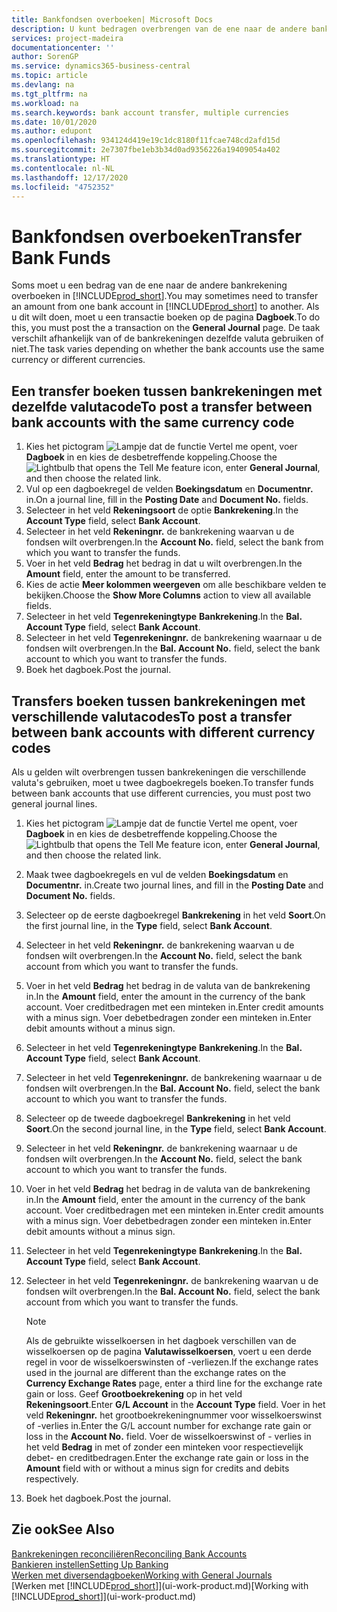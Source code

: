 ```yaml
---
title: Bankfondsen overboeken| Microsoft Docs
description: U kunt bedragen overbrengen van de ene naar de andere bankrekening, inclusief andere valuta's, door de transactie in het dagboek te boeken.
services: project-madeira
documentationcenter: ''
author: SorenGP
ms.service: dynamics365-business-central
ms.topic: article
ms.devlang: na
ms.tgt_pltfrm: na
ms.workload: na
ms.search.keywords: bank account transfer, multiple currencies
ms.date: 10/01/2020
ms.author: edupont
ms.openlocfilehash: 934124d419e19c1dc8180f11fcae748cd2afd15d
ms.sourcegitcommit: 2e7307fbe1eb3b34d0ad9356226a19409054a402
ms.translationtype: HT
ms.contentlocale: nl-NL
ms.lasthandoff: 12/17/2020
ms.locfileid: "4752352"
---
```

# <a name="transfer-bank-funds"></a><span data-ttu-id="dbbf2-103">Bankfondsen overboeken</span><span class="sxs-lookup"><span data-stu-id="dbbf2-103">Transfer Bank Funds</span></span>
<span data-ttu-id="dbbf2-104">Soms moet u een bedrag van de ene naar de andere bankrekening overboeken in [!INCLUDE[prod_short](includes/prod_short.md)].</span><span class="sxs-lookup"><span data-stu-id="dbbf2-104">You may sometimes need to transfer an amount from one bank account in [!INCLUDE[prod_short](includes/prod_short.md)] to another.</span></span> <span data-ttu-id="dbbf2-105">Als u dit wilt doen, moet u een transactie boeken op de pagina **Dagboek**.</span><span class="sxs-lookup"><span data-stu-id="dbbf2-105">To do this, you must post the a transaction on the **General Journal** page.</span></span> <span data-ttu-id="dbbf2-106">De taak verschilt afhankelijk van of de bankrekeningen dezelfde valuta gebruiken of niet.</span><span class="sxs-lookup"><span data-stu-id="dbbf2-106">The task varies depending on whether the bank accounts use the same currency or different currencies.</span></span>

## <a name="to-post-a-transfer-between-bank-accounts-with-the-same-currency-code"></a><span data-ttu-id="dbbf2-107">Een transfer boeken tussen bankrekeningen met dezelfde valutacode</span><span class="sxs-lookup"><span data-stu-id="dbbf2-107">To post a transfer between bank accounts with the same currency code</span></span>
1. <span data-ttu-id="dbbf2-108">Kies het pictogram ![Lampje dat de functie Vertel me opent](media/ui-search/search_small.png "Vertel me wat u wilt doen"), voer **Dagboek** in en kies de desbetreffende koppeling.</span><span class="sxs-lookup"><span data-stu-id="dbbf2-108">Choose the ![Lightbulb that opens the Tell Me feature](media/ui-search/search_small.png "Tell me what you want to do") icon, enter **General Journal**, and then choose the related link.</span></span>
2. <span data-ttu-id="dbbf2-109">Vul op een dagboekregel de velden **Boekingsdatum** en **Documentnr.** in.</span><span class="sxs-lookup"><span data-stu-id="dbbf2-109">On a journal line, fill in the **Posting Date** and **Document No.** fields.</span></span>
3. <span data-ttu-id="dbbf2-110">Selecteer in het veld **Rekeningsoort** de optie **Bankrekening**.</span><span class="sxs-lookup"><span data-stu-id="dbbf2-110">In the **Account Type** field, select **Bank Account**.</span></span>
4. <span data-ttu-id="dbbf2-111">Selecteer in het veld **Rekeningnr.** de bankrekening waarvan u de fondsen wilt overbrengen.</span><span class="sxs-lookup"><span data-stu-id="dbbf2-111">In the **Account No.** field, select the bank from which you want to transfer the funds.</span></span>
5. <span data-ttu-id="dbbf2-112">Voer in het veld **Bedrag** het bedrag in dat u wilt overbrengen.</span><span class="sxs-lookup"><span data-stu-id="dbbf2-112">In the **Amount** field, enter the amount to be transferred.</span></span>
6. <span data-ttu-id="dbbf2-113">Kies de actie **Meer kolommen weergeven** om alle beschikbare velden te bekijken.</span><span class="sxs-lookup"><span data-stu-id="dbbf2-113">Choose the **Show More Columns** action to view all available fields.</span></span>
7. <span data-ttu-id="dbbf2-114">Selecteer in het veld **Tegenrekeningtype** **Bankrekening**.</span><span class="sxs-lookup"><span data-stu-id="dbbf2-114">In the **Bal. Account Type** field, select **Bank Account**.</span></span>
8. <span data-ttu-id="dbbf2-115">Selecteer in het veld **Tegenrekeningnr.** de bankrekening waarnaar u de fondsen wilt overbrengen.</span><span class="sxs-lookup"><span data-stu-id="dbbf2-115">In the **Bal. Account No.** field, select the bank account to which you want to transfer the funds.</span></span>
9. <span data-ttu-id="dbbf2-116">Boek het dagboek.</span><span class="sxs-lookup"><span data-stu-id="dbbf2-116">Post the journal.</span></span>

## <a name="to-post-a-transfer-between-bank-accounts-with-different-currency-codes"></a><span data-ttu-id="dbbf2-117">Transfers boeken tussen bankrekeningen met verschillende valutacodes</span><span class="sxs-lookup"><span data-stu-id="dbbf2-117">To post a transfer between bank accounts with different currency codes</span></span>
<span data-ttu-id="dbbf2-118">Als u gelden wilt overbrengen tussen bankrekeningen die verschillende valuta's gebruiken, moet u twee dagboekregels boeken.</span><span class="sxs-lookup"><span data-stu-id="dbbf2-118">To transfer funds between bank accounts that use different currencies, you must post two general journal lines.</span></span>

1. <span data-ttu-id="dbbf2-119">Kies het pictogram ![Lampje dat de functie Vertel me opent](media/ui-search/search_small.png "Vertel me wat u wilt doen"), voer **Dagboek** in en kies de desbetreffende koppeling.</span><span class="sxs-lookup"><span data-stu-id="dbbf2-119">Choose the ![Lightbulb that opens the Tell Me feature](media/ui-search/search_small.png "Tell me what you want to do") icon, enter **General Journal**, and then choose the related link.</span></span>
2. <span data-ttu-id="dbbf2-120">Maak twee dagboekregels en vul de velden **Boekingsdatum** en **Documentnr.** in.</span><span class="sxs-lookup"><span data-stu-id="dbbf2-120">Create two journal lines, and fill in the **Posting Date** and **Document No.** fields.</span></span>
3. <span data-ttu-id="dbbf2-121">Selecteer op de eerste dagboekregel **Bankrekening** in het veld **Soort**.</span><span class="sxs-lookup"><span data-stu-id="dbbf2-121">On the first journal line, in the **Type** field, select **Bank Account**.</span></span>
4. <span data-ttu-id="dbbf2-122">Selecteer in het veld **Rekeningnr.** de bankrekening waarvan u de fondsen wilt overbrengen.</span><span class="sxs-lookup"><span data-stu-id="dbbf2-122">In the **Account No.** field, select the bank account from which you want to transfer the funds.</span></span>
5. <span data-ttu-id="dbbf2-123">Voer in het veld **Bedrag** het bedrag in de valuta van de bankrekening in.</span><span class="sxs-lookup"><span data-stu-id="dbbf2-123">In the **Amount** field, enter the amount in the currency of the bank account.</span></span> <span data-ttu-id="dbbf2-124">Voer creditbedragen met een minteken in.</span><span class="sxs-lookup"><span data-stu-id="dbbf2-124">Enter credit amounts with a minus sign.</span></span> <span data-ttu-id="dbbf2-125">Voer debetbedragen zonder een minteken in.</span><span class="sxs-lookup"><span data-stu-id="dbbf2-125">Enter debit amounts without a minus sign.</span></span>
6. <span data-ttu-id="dbbf2-126">Selecteer in het veld **Tegenrekeningtype** **Bankrekening**.</span><span class="sxs-lookup"><span data-stu-id="dbbf2-126">In the **Bal. Account Type** field, select **Bank Account**.</span></span>
7. <span data-ttu-id="dbbf2-127">Selecteer in het veld **Tegenrekeningnr.** de bankrekening waarnaar u de fondsen wilt overbrengen.</span><span class="sxs-lookup"><span data-stu-id="dbbf2-127">In the **Bal. Account No.** field, select the bank account to which you want to transfer the funds.</span></span>
8. <span data-ttu-id="dbbf2-128">Selecteer op de tweede dagboekregel **Bankrekening** in het veld **Soort**.</span><span class="sxs-lookup"><span data-stu-id="dbbf2-128">On the second journal line, in the **Type** field, select **Bank Account**.</span></span>
9. <span data-ttu-id="dbbf2-129">Selecteer in het veld **Rekeningnr.** de bankrekening waarnaar u de fondsen wilt overbrengen.</span><span class="sxs-lookup"><span data-stu-id="dbbf2-129">In the **Account No.** field, select the bank account to which you want to transfer the funds.</span></span>
10. <span data-ttu-id="dbbf2-130">Voer in het veld **Bedrag** het bedrag in de valuta van de bankrekening in.</span><span class="sxs-lookup"><span data-stu-id="dbbf2-130">In the **Amount** field, enter the amount in the currency of the bank account.</span></span> <span data-ttu-id="dbbf2-131">Voer creditbedragen met een minteken in.</span><span class="sxs-lookup"><span data-stu-id="dbbf2-131">Enter credit amounts with a minus sign.</span></span> <span data-ttu-id="dbbf2-132">Voer debetbedragen zonder een minteken in.</span><span class="sxs-lookup"><span data-stu-id="dbbf2-132">Enter debit amounts without a minus sign.</span></span>
11. <span data-ttu-id="dbbf2-133">Selecteer in het veld **Tegenrekeningtype** **Bankrekening**.</span><span class="sxs-lookup"><span data-stu-id="dbbf2-133">In the **Bal. Account Type** field, select **Bank Account**.</span></span>  
12. <span data-ttu-id="dbbf2-134">Selecteer in het veld **Tegenrekeningnr.** de bankrekening waarvan u de fondsen wilt overbrengen.</span><span class="sxs-lookup"><span data-stu-id="dbbf2-134">In the **Bal. Account No.** field, select the bank account from which you want to transfer the funds.</span></span>

    > [!NOTE]  
    > <span data-ttu-id="dbbf2-135">Als de gebruikte wisselkoersen in het dagboek verschillen van de wisselkoersen op de pagina **Valutawisselkoersen**, voert u een derde regel in voor de wisselkoerswinsten of -verliezen.</span><span class="sxs-lookup"><span data-stu-id="dbbf2-135">If the exchange rates used in the journal are different than the exchange rates on the **Currency Exchange Rates** page, enter a third line for the exchange rate gain or loss.</span></span> <span data-ttu-id="dbbf2-136">Geef **Grootboekrekening** op in het veld **Rekeningsoort**.</span><span class="sxs-lookup"><span data-stu-id="dbbf2-136">Enter **G/L Account** in the **Account Type** field.</span></span> <span data-ttu-id="dbbf2-137">Voer in het veld **Rekeningnr.** het grootboekrekeningnummer voor wisselkoerswinst of -verlies in.</span><span class="sxs-lookup"><span data-stu-id="dbbf2-137">Enter the G/L account number for exchange rate gain or loss in the **Account No.** field.</span></span> <span data-ttu-id="dbbf2-138">Voer de wisselkoerswinst of - verlies in het veld **Bedrag** in met of zonder een minteken voor respectievelijk debet- en creditbedragen.</span><span class="sxs-lookup"><span data-stu-id="dbbf2-138">Enter the exchange rate gain or loss in the **Amount** field with or without a minus sign for credits and debits respectively.</span></span>
13. <span data-ttu-id="dbbf2-139">Boek het dagboek.</span><span class="sxs-lookup"><span data-stu-id="dbbf2-139">Post the journal.</span></span>

## <a name="see-also"></a><span data-ttu-id="dbbf2-140">Zie ook</span><span class="sxs-lookup"><span data-stu-id="dbbf2-140">See Also</span></span>
[<span data-ttu-id="dbbf2-141">Bankrekeningen reconciliëren</span><span class="sxs-lookup"><span data-stu-id="dbbf2-141">Reconciling Bank Accounts</span></span>](bank-manage-bank-accounts.md)  
[<span data-ttu-id="dbbf2-142">Bankieren instellen</span><span class="sxs-lookup"><span data-stu-id="dbbf2-142">Setting Up Banking</span></span>](bank-setup-banking.md)  
[<span data-ttu-id="dbbf2-143">Werken met diversendagboeken</span><span class="sxs-lookup"><span data-stu-id="dbbf2-143">Working with General Journals</span></span>](ui-work-general-journals.md)  
<span data-ttu-id="dbbf2-144">[Werken met [!INCLUDE[prod_short](includes/prod_short.md)]](ui-work-product.md)</span><span class="sxs-lookup"><span data-stu-id="dbbf2-144">[Working with [!INCLUDE[prod_short](includes/prod_short.md)]](ui-work-product.md)</span></span>
